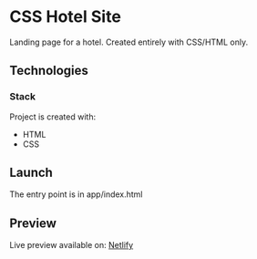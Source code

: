 # CSS Hotel Site

Landing page for a hotel. Created entirely with CSS/HTML only.

## Technologies

### Stack
Project is created with: 
* HTML
* CSS

## Launch
The entry point is in app/index.html

## Preview
Live preview available on: [Netlify](https://fronom-royal-resort-preview.netlify.app/)